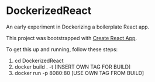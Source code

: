 # DockerizedReact

An early experiment in Dockerizing a boilerplate React app.

This project was bootstrapped with [Create React App](https://github.com/facebook/create-react-app).

To get this up and running, follow these steps:

1) cd DockerizedReact
2) docker build . -t [INSERT OWN TAG FOR BUILD]
3) docker run -p 8080:80 [USE OWN TAG FROM BUILD]